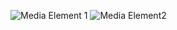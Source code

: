 ![Media Element 1](https://user-images.githubusercontent.com/115551661/227468286-9bda4087-57fb-47ff-b728-94425585dc83.png)
![Media Element2](https://user-images.githubusercontent.com/115551661/227468359-8c56e78b-0c0f-4570-8e43-2894cb15ceb7.png)
